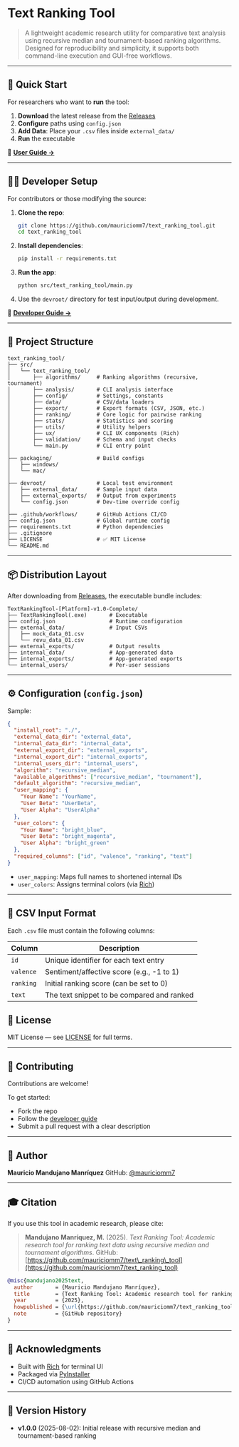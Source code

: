# **Text Ranking Tool**

> A lightweight academic research utility for comparative text analysis using recursive median and tournament-based ranking algorithms. Designed for reproducibility and simplicity, it supports both command-line execution and GUI-free workflows.

---

## 🚀 Quick Start

For researchers who want to **run** the tool:

1. **Download** the latest release from the [Releases](https://github.com/mauriciomm7/text_ranking_tool/releases)
2. **Configure** paths using `config.json`
3. **Add Data**: Place your `.csv` files inside `external_data/`
4. **Run** the executable

📖 [**User Guide →**](docs/USER_GUIDE.md)

---

## 🧑‍💻 Developer Setup

For contributors or those modifying the source:

1. **Clone the repo**:

   ```bash
   git clone https://github.com/mauriciomm7/text_ranking_tool.git
   cd text_ranking_tool
   ```

2. **Install dependencies**:

   ```bash
   pip install -r requirements.txt
   ```

3. **Run the app**:

   ```bash
   python src/text_ranking_tool/main.py
   ```

4. Use the `devroot/` directory for test input/output during development.

📖 [**Developer Guide →**](docs/DEVELOPER_GUIDE.md)

---

## 🧭 Project Structure

```shell
text_ranking_tool/
├── src/
│   └── text_ranking_tool/
│       ├── algorithms/     # Ranking algorithms (recursive, tournament)
│       ├── analysis/       # CLI analysis interface
│       ├── config/         # Settings, constants
│       ├── data/           # CSV/data loaders
│       ├── export/         # Export formats (CSV, JSON, etc.)
│       ├── ranking/        # Core logic for pairwise ranking
│       ├── stats/          # Statistics and scoring
│       ├── utils/          # Utility helpers
│       ├── ux/             # CLI UX components (Rich)
│       ├── validation/     # Schema and input checks
│       └── main.py         # CLI entry point
│
├── packaging/              # Build configs
│   ├── windows/
│   └── mac/
│
├── devroot/                # Local test environment
│   ├── external_data/      # Sample input data
│   ├── external_exports/   # Output from experiments
│   └── config.json         # Dev-time override config
│
├── .github/workflows/      # GitHub Actions CI/CD
├── config.json             # Global runtime config
├── requirements.txt        # Python dependencies
├── .gitignore
├── LICENSE                 # ✅ MIT License
└── README.md
```

---

## 📦 Distribution Layout

After downloading from [Releases](https://github.com/mauriciomm7/text_ranking_tool/releases), the executable bundle includes:

```
TextRankingTool-[Platform]-v1.0-Complete/
├── TextRankingTool(.exe)       # Executable
├── config.json                 # Runtime configuration
├── external_data/              # Input CSVs
│   ├── mock_data_01.csv
│   └── revu_data_01.csv
├── external_exports/           # Output results
├── internal_data/              # App-generated data
├── internal_exports/           # App-generated exports
└── internal_users/             # Per-user sessions
```

---

## ⚙️ Configuration (`config.json`)

Sample:

```json
{
  "install_root": "./",
  "external_data_dir": "external_data",
  "internal_data_dir": "internal_data",
  "external_export_dir": "external_exports",
  "internal_export_dir": "internal_exports",
  "internal_users_dir": "internal_users",
  "algorithm": "recursive_median",
  "available_algorithms": ["recursive_median", "tournament"],
  "default_algorithm": "recursive_median",
  "user_mapping": {
    "Your Name": "YourName",
    "User Beta": "UserBeta",
    "User Alpha": "UserAlpha"
  },
  "user_colors": {
    "Your Name": "bright_blue",
    "User Beta": "bright_magenta",
    "User Alpha": "bright_green"
  },
  "required_columns": ["id", "valence", "ranking", "text"]
}
```

* `user_mapping`: Maps full names to shortened internal IDs
* `user_colors`: Assigns terminal colors (via [Rich](https://github.com/Textualize/rich))

---

## 📄 CSV Input Format

Each `.csv` file must contain the following columns:

| Column    | Description                                |
| --------- | ------------------------------------------ |
| `id`      | Unique identifier for each text entry      |
| `valence` | Sentiment/affective score (e.g., -1 to 1)  |
| `ranking` | Initial ranking score (can be set to 0)    |
| `text`    | The text snippet to be compared and ranked |


## 📄 License

MIT License — see [LICENSE](LICENSE) for full terms.

---

## 🤝 Contributing

Contributions are welcome!

To get started:

* Fork the repo
* Follow the [developer guide](docs/DEVELOPER_GUIDE.md)
* Submit a pull request with a clear description

---

## 👤 Author

**Mauricio Mandujano Manríquez**
GitHub: [@mauriciomm7](https://github.com/mauriciomm7)

---

## 🎓 Citation

If you use this tool in academic research, please cite:

> **Mandujano Manríquez, M.** (2025). *Text Ranking Tool: Academic research tool for ranking text data using recursive median and tournament algorithms*.
> GitHub: [https://github.com/mauriciomm7/text\_ranking\_tool](https://github.com/mauriciomm7/text_ranking_tool)

```bibtex
@misc{mandujano2025text,
  author       = {Mauricio Mandujano Manríquez},
  title        = {Text Ranking Tool: Academic research tool for ranking text data using recursive median and tournament algorithms},
  year         = {2025},
  howpublished = {\url{https://github.com/mauriciomm7/text_ranking_tool}},
  note         = {GitHub repository}
}
```

---

## 🙏 Acknowledgments

* Built with [Rich](https://github.com/Textualize/rich) for terminal UI
* Packaged via [PyInstaller](https://www.pyinstaller.org/)
* CI/CD automation using GitHub Actions

---

## 🧾 Version History

* **v1.0.0** (2025-08-02): Initial release with recursive median and tournament-based ranking
